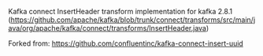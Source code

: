 Kafka connect InsertHeader transform implementation for kafka 2.8.1 (https://github.com/apache/kafka/blob/trunk/connect/transforms/src/main/java/org/apache/kafka/connect/transforms/InsertHeader.java)

Forked from: https://github.com/confluentinc/kafka-connect-insert-uuid